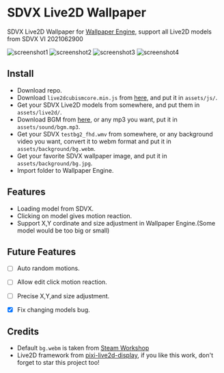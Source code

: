 # SDVX Live2D Wallpaper
SDVX Live2D Wallpaper for [Wallpaper Engine](https://store.steampowered.com/app/431960/Wallpaper_Engine/), support all Live2D models from SDVX VI 2021062900  
  
![screenshot1](screenshot1.jpg)
![screenshot2](screenshot2.png)
![screenshot3](screenshot3.jpg)
![screenshot4](screenshot4.jpg)


## Install
- Download repo.
- Download `live2dcubismcore.min.js` from [here](https://www.live2d.com/download/cubism-sdk/download-web/), and put it in `assets/js/`.
- Get your SDVX Live2D models from somewhere, and put them in `assets/live2d/`.
- Download BGM from [here](https://www.youtube.com/watch?v=tBd_QlnYwNg), or any mp3 you want, put it in `assets/sound/bgm.mp3`.
- Get your SDVX `testbg2_fhd.wmv` from somewhere, or any background video you want, convert it to webm format and put it in `assets/background/bg.webm`.
- Get your favorite SDVX wallpaper image, and put it in `assets/background/bg.jpg`.
- Import folder to Wallpaper Engine. 

## Features
- Loading model from SDVX.
- Clicking on model gives motion reaction.
- Support X,Y cordinate and size adjustment in Wallpaper Engine.(Some model would be too big or small)

## Future Features
- [ ] Auto random motions.
- [ ] Allow edit click motion reaction.
- [ ] Precise X,Y,and size adjustment.
- [x] Fix changing models bug.


## Credits
- Default `bg.webm` is taken from [Steam Workshop](https://steamcommunity.com/sharedfiles/filedetails/?id=1940540424)
- Live2D framework from [pixi-live2d-display](https://github.com/guansss/pixi-live2d-display), if you like this work, don't forget to star this project too!
